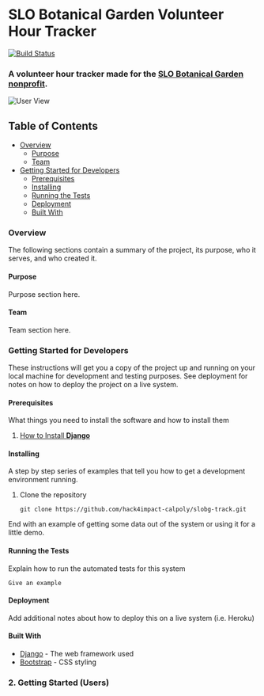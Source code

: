 # SLO Botanical Garden Volunteer Hour Tracker
[![Build Status](https://travis-ci.com/hack4impact-calpoly/slobg-track.svg?branch=master)](https://travis-ci.com/hack4impact-calpoly/slobg-track)
### A volunteer hour tracker made for the <a href="https://www.slobg.org/" target="_blank">SLO Botanical Garden nonprofit</a>.

![User View](https://github.com/eric-newcomer/slobg-track/blob/master/backend/slobg_proj/slobg_app/static/slobg_app/img/user-view.png)

## Table of Contents
- [Overview](#overview)
  - [Purpose](#purpose)
  - [Team](#team)
- [Getting Started for Developers](#getting-started-for-developers)
  - [Prerequisites](#prerequisites)
  - [Installing](#installing)
  - [Running the Tests](#running-the-tests)
  - [Deployment](#deployment)
  - [Built With](#built-with)

### Overview
The following sections contain a summary of the project, its purpose, who it serves, and who created it.

#### Purpose
Purpose section here.

#### Team
Team section here.

### Getting Started for Developers
These instructions will get you a copy of the project up and running on your local machine for development and testing purposes. See deployment for notes on how to deploy the project on a live system.

#### Prerequisites
What things you need to install the software and how to install them
1. [How to Install **Django**](https://docs.djangoproject.com/en/3.0/topics/install/)

#### Installing
A step by step series of examples that tell you how to get a development environment running.
1. Clone the repository

    ``` git clone https://github.com/hack4impact-calpoly/slobg-track.git ```

End with an example of getting some data out of the system or using it for a little demo.

#### Running the Tests
Explain how to run the automated tests for this system

``` Give an example ```

#### Deployment
Add additional notes about how to deploy this on a live system (i.e. Heroku)

#### Built With
* [Django](https://www.djangoproject.com/) - The web framework used
* [Bootstrap](https://getbootstrap.com/) - CSS styling

### 2. Getting Started (Users)
